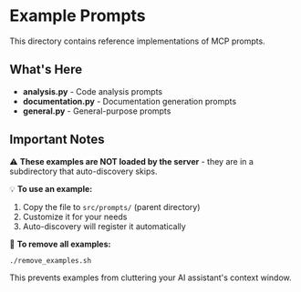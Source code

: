 # Example Prompts

This directory contains reference implementations of MCP prompts.

## What's Here

- **analysis.py** - Code analysis prompts
- **documentation.py** - Documentation generation prompts
- **general.py** - General-purpose prompts

## Important Notes

⚠️ **These examples are NOT loaded by the server** - they are in a subdirectory that auto-discovery skips.

💡 **To use an example:**
1. Copy the file to `src/prompts/` (parent directory)
2. Customize it for your needs
3. Auto-discovery will register it automatically

🧹 **To remove all examples:**
```bash
./remove_examples.sh
```

This prevents examples from cluttering your AI assistant's context window.
